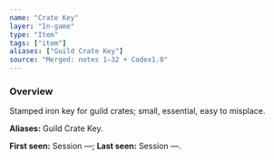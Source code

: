 ```yaml
---
name: "Crate Key"
layer: "In-game"
type: "Item"
tags: ["item"]
aliases: ["Guild Crate Key"]
source: "Merged: notes 1–32 + Codex1.0"
---
```

### Overview
Stamped iron key for guild crates; small, essential, easy to misplace.

**Aliases:** Guild Crate Key.

**First seen:** Session —; **Last seen:** Session —.
